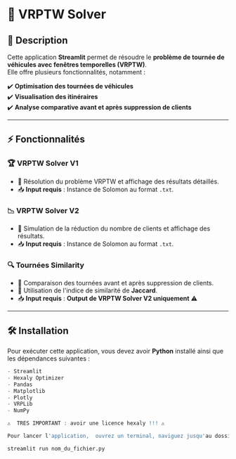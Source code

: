 

# 🚚 VRPTW Solver  

## 📌 Description  

Cette application **Streamlit** permet de résoudre le **problème de tournée de véhicules avec fenêtres temporelles (VRPTW)**.  
Elle offre plusieurs fonctionnalités, notamment :  

✔️ **Optimisation des tournées de véhicules**  
✔️ **Visualisation des itinéraires**  
✔️ **Analyse comparative avant et après suppression de clients**  

---

## ⚡ Fonctionnalités  

### 🏆 **VRPTW Solver V1**  
- 🔹 Résolution du problème VRPTW et affichage des résultats détaillés.  
- 📥 **Input requis** : Instance de Solomon au format `.txt`.  

### 📉 **VRPTW Solver V2**  
- 🔹 Simulation de la réduction du nombre de clients et affichage des résultats.  
- 📥 **Input requis** : Instance de Solomon au format `.txt`.  

### 🔍 **Tournées Similarity**  
- 🔹 Comparaison des tournées avant et après suppression de clients.  
- 🔹 Utilisation de l'indice de similarité de **Jaccard**.  
- 📥 **Input requis** : **Output de VRPTW Solver V2 uniquement** ⚠️  

---

## 🛠️ Installation  

Pour exécuter cette application, vous devez avoir **Python** installé ainsi que les dépendances suivantes :  

```r
- Streamlit  
- Hexaly Optimizer  
- Pandas  
- Matplotlib  
- Plotly  
- VRPLib  
- NumPy  

⚠️  TRES IMPORTANT : avoir une licence hexaly !!! ⚠️  

Pour lancer l'application,  ouvrez un terminal, naviguez jusqu'au dossier source, puis exécutez la commande suivante :

streamlit run nom_du_fichier.py

